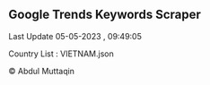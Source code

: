 

## Google Trends Keywords Scraper 
 
Last Update 05-05-2023 , 09:49:05

Country List :
VIETNAM.json



© Abdul Muttaqin 
